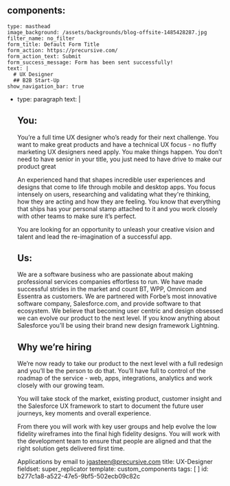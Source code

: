 components:
  - 
    type: masthead
    image_background: /assets/backgrounds/blog-offsite-1485428287.jpg
    filter_name: no_filter
    form_title: Default Form Title
    form_action: https://precursive.com/
    form_action_text: Submit
    form_success_message: Form has been sent successfully!
    text: |
      # UX Designer
      ## B2B Start-Up
    show_navigation_bar: true
  - 
    type: paragraph
    text: |
      ## You:
      You’re a full time UX designer who’s ready for their next challenge. You want to make great products and have a technical UX focus - no fluffy marketing UX designers need apply.  You make things happen. You don’t need to have senior in your title, you just need to have drive to make our product great
      
      An experienced hand that shapes incredible user experiences and designs that come to life through mobile and desktop apps. You focus intensely on users, researching and validating what they're thinking, how they are acting and how they are feeling. You know that everything that ships has your personal stamp attached to it and you work closely with other teams to make sure it’s perfect.
      
      You are looking for an opportunity to unleash your creative vision and talent and lead the re-imagination of a successful app.
      
      ## Us:
      We are a software business who are passionate about making professional services companies effortless to run. We have made successful strides in the market and count BT, WPP, Omnicom and Essentra as customers. We are partnered with Forbe’s most innovative software company, Salesforce.com, and provide software to that ecosystem. We believe that becoming user centric and design obsessed we can evolve our product to the next level.  If you know anything about Salesforce you’ll be using their brand new design framework Lightning.
      
      ## Why we’re hiring
      We’re now ready to take our product to the next level with a full redesign and you’ll be the person to do that. You’ll have full to control of the roadmap of the service - web, apps, integrations, analytics and work closely with our growing team.
      
      You will take stock of the market, existing product, customer insight and the Salesforce UX framework to start to document the future user journeys, key moments and overall experience.
      
      From there you will work with key user groups and help evolve the low fidelity wireframes into the final high fidelity designs. You will work with the development team to ensure that people are aligned and that the right solution gets delivered first time.
      
      Applications by email to <a href="mailto:jgasteen@precursive.com?subject=UX Job at Precursive">jgasteen@precursive.com</a>
title: UX-Designer
fieldset: super_replicator
template: custom_components
tags: [ ]
id: b277c1a8-a522-47e5-9bf5-502ecb09c82c
